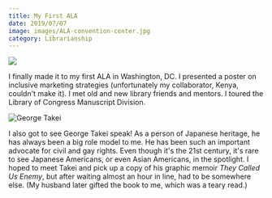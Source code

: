 ```yaml
---
title: My First ALA
date: 2019/07/07
image: images/ALA-convention-center.jpg
category: Librarianship
---
```


![](../images/ALA-Poster-1.jpg)

I finally made it to my first ALA in Washington, DC. I presented a poster on inclusive marketing strategies (unfortunately my collaborator, Kenya, couldn't make it). I met old and new library friends and mentors. I toured the Library of Congress Manuscript Division.

![George Takei](../images/takei.jpg)

I also got to see George Takei speak! As a person of Japanese heritage, he has always been a big role model to me. He has been such an important advocate for civil and gay rights. Even though it's the 21st century, it's rare to see Japanese Americans, or even Asian Americans, in the spotlight. I hoped to meet Takei and pick up a copy of his graphic memoir *They Called Us Enemy*, but after waiting almost an hour in line, had to be somewhere else. (My husband later gifted the book to me, which was a teary read.)
